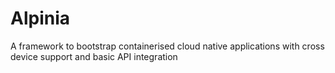 # Alpinia
A framework to bootstrap containerised cloud native applications with cross device support and basic API integration
